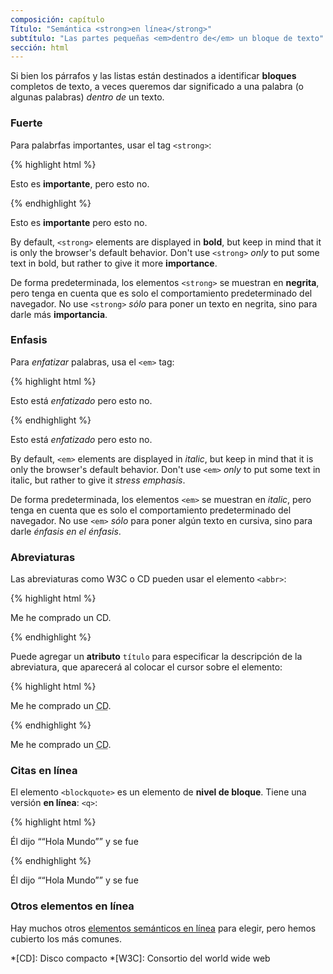 ```yaml
---
composición: capítulo
Título: "Semántica <strong>en línea</strong>"
subtítulo: "Las partes pequeñas <em>dentro de</em> un bloque de texto"
sección: html
---
```


Si bien los párrafos y las listas están destinados a identificar **bloques** completos de texto, a veces queremos dar significado a una palabra (o algunas palabras) _dentro de_ un texto.
### Fuerte

Para palabrfas importantes, usar el tag `<strong>`:

{% highlight html %}
<p>
  Esto es <strong>importante</strong>, pero esto no.
</p>
{% endhighlight %}

<div class="result">
  <p>
    Esto es <strong>importante</strong> pero esto no.
  </p>
</div>

By default, `<strong>` elements are displayed in **bold**, but keep in mind that it is only the browser's default behavior. Don't use `<strong>` _only_ to put some text in bold, but rather to give it more **importance**.

De forma predeterminada, los elementos ` <strong> ` se muestran en **negrita**, pero tenga en cuenta que es solo el comportamiento predeterminado del navegador. No use `<strong>` _sólo_ para poner un texto en negrita, sino para darle más **importancia**.

### Enfasis

Para _enfatizar_ palabras, usa el `<em>` tag:

{% highlight html %}
<p>
  Esto está <em>enfatizado</em> pero esto no.
</p>
{% endhighlight %}

<div class="result">
  <p>
    Esto está <em>enfatizado</em> pero esto no.
  </p>
</div>

By default, `<em>` elements are displayed in _italic_, but keep in mind that it is only the browser's default behavior. Don't use `<em>` _only_ to put some text in italic, but rather to give it _stress emphasis_.

De forma predeterminada, los elementos `<em>` se muestran en _italic_, pero tenga en cuenta que es solo el comportamiento predeterminado del navegador. No use `<em>` _sólo_ para poner algún texto en cursiva, sino para darle _énfasis en el énfasis_.

### Abreviaturas

Las abreviaturas como W3C o CD pueden usar el elemento `<abbr>`:

{% highlight html %}
<p>
  Me he comprado un <abbr>CD</abbr>.
</p>
{% endhighlight %}

Puede agregar un **atributo** `título` para especificar la descripción de la abreviatura, que aparecerá al colocar el cursor sobre el elemento:

{% highlight html %}
<p>
  Me he comprado un <abbr title="Disco Compacto">CD</abbr>.
</p>
{% endhighlight %}

<div class="result">
  <p>
    Me he comprado un <abbr title="Disco Compacto">CD</abbr>.
  </p>
</div>

### Citas en línea

El elemento `<blockquote>` es un elemento de **nivel de bloque**. Tiene una versión **en línea**: `<q>`:

{% highlight html %}
<p>
  Él dijo <q>“Hola Mundo”</q> y se fue
</p>
{% endhighlight %}

<div class="result">
  <p>
    Él dijo <q>“Hola Mundo”</q> y se fue
  </p>
</div>

### Otros elementos en línea

Hay muchos otros [elementos semánticos en línea](https://developer.mozilla.org/en/docs/Web/HTML/Element#Inline_text_semantics) para elegir, pero hemos cubierto los más comunes.

*[CD]: Disco compacto
*[W3C]: Consortio del world wide web
